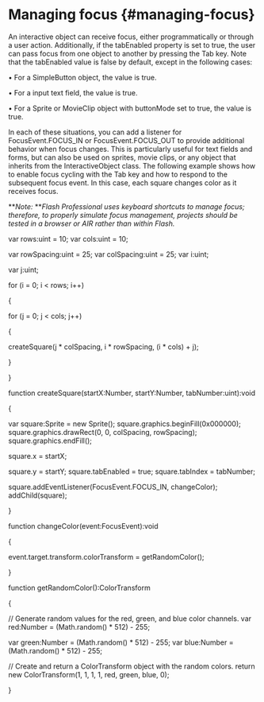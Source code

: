 # Managing focus {#managing-focus}

An interactive object can receive focus, either programmatically or through a user action. Additionally, if the tabEnabled property is set to true, the user can pass focus from one object to another by pressing the Tab key. Note that the tabEnabled value is false by default, except in the following cases:

• For a SimpleButton object, the value is true.

• For a input text field, the value is true.

• For a Sprite or MovieClip object with buttonMode set to true, the value is true.

In each of these situations, you can add a listener for FocusEvent.FOCUS_IN or FocusEvent.FOCUS_OUT to provide additional behavior when focus changes. This is particularly useful for text fields and forms, but can also be used on sprites, movie clips, or any object that inherits from the InteractiveObject class. The following example shows how to enable focus cycling with the Tab key and how to respond to the subsequent focus event. In this case, each square changes color as it receives focus.

**_Note:_ **_Flash Professional uses keyboard shortcuts to manage focus; therefore, to properly simulate focus management, projects should be tested in a browser or AIR rather than within Flash._

var rows:uint = 10; var cols:uint = 10;

var rowSpacing:uint = 25; var colSpacing:uint = 25; var i:uint;

var j:uint;

for (i = 0; i &lt; rows; i++)

{

for (j = 0; j &lt; cols; j++)

{

createSquare(j * colSpacing, i * rowSpacing, (i * cols) + j);

}

}

function createSquare(startX:Number, startY:Number, tabNumber:uint):void

{

var square:Sprite = new Sprite(); square.graphics.beginFill(0x000000); square.graphics.drawRect(0, 0, colSpacing, rowSpacing); square.graphics.endFill();

square.x = startX;

square.y = startY; square.tabEnabled = true; square.tabIndex = tabNumber;

square.addEventListener(FocusEvent.FOCUS_IN, changeColor); addChild(square);

}

function changeColor(event:FocusEvent):void

{

event.target.transform.colorTransform = getRandomColor();

}

function getRandomColor():ColorTransform

{

// Generate random values for the red, green, and blue color channels. var red:Number = (Math.random() * 512) - 255;

var green:Number = (Math.random() * 512) - 255; var blue:Number = (Math.random() * 512) - 255;

// Create and return a ColorTransform object with the random colors. return new ColorTransform(1, 1, 1, 1, red, green, blue, 0);

}